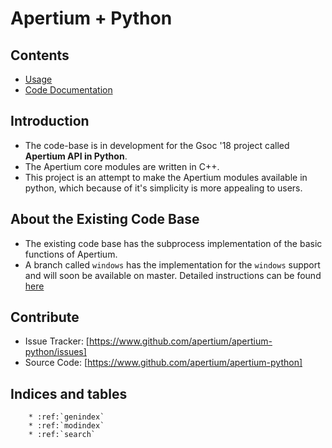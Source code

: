 Apertium + Python
=================

Contents
--------

* [Usage](usage.md)
* [Code Documentation](documentation.md)

Introduction
------------

- The code-base is in development for the Gsoc '18 project called **Apertium API in Python**.
- The Apertium core modules are written in C++.
- This project is an attempt to make the Apertium modules available in python, which because of it's simplicity is more appealing to users.

About the Existing Code Base
-----------------------------

- The existing code base has the subprocess implementation of the basic functions of Apertium.
- A branch called `windows` has the implementation for the `windows` support and will soon be available on master. Detailed instructions can be found [here](https://gist.github.com/arghyatiger/c8aab476022158f4bdb3dbe45308cdb4)

Contribute
----------

- Issue Tracker: [https://www.github.com/apertium/apertium-python/issues]
- Source Code: [https://www.github.com/apertium/apertium-python]

Indices and tables
------------------

```eval_rst
    * :ref:`genindex`
    * :ref:`modindex`
    * :ref:`search`
```